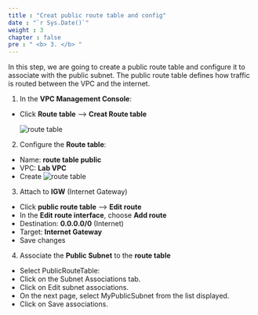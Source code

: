 ```yaml
---
title : "Creat public route table and config"
date : "`r Sys.Date()`"
weight : 3
chapter : false
pre : " <b> 3. </b> "
---
```


In this step, we are going to create a public route table and configure it to associate with the public subnet. The public route table defines how traffic is routed between the VPC and the internet.



1. In the **VPC Management Console**:
- Click **Route table**  --> **Creat Route table**

  ![route table](/images/rt1.png)

2. Configure the **Route table**:
- Name: **route table public**
- VPC: **Lab VPC**
- Create
 ![route table](/images/rt2.png)

3. Attach to **IGW** (Internet Gateway)
- Click **public route table** --> **Edit route**
- In the **Edit route interface**, choose **Add route**
- Destination: **0.0.0.0/0** (Internet)
- Target: **Internet Gateway**
- Save changes

4. Associate the **Public Subnet** to the **route table** 
- Select PublicRouteTable:
- Click on the Subnet Associations tab.
- Click on Edit subnet associations.
- On the next page, select MyPublicSubnet from the list displayed.
- Click on Save associations.


